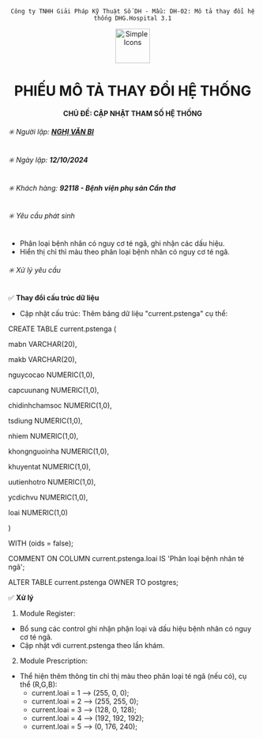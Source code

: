 

<div align="center">

`Công ty TNHH Giải Pháp Kỹ Thuật Số DH - Mẫu: DH-02: Mô tả thay đổi hệ thống DHG.Hospital 3.1`

</div>

<div align="center">
  <img src="https://raw.githubusercontent.com/dh-hos/dhg.hospitalprinter/main/Deploy_Tools/Logo.ico" alt="Simple Icons" width=70>
  <h1>PHIẾU MÔ TẢ THAY ĐỔI HỆ THỐNG</h1>  
</div>
<div align="center">

#### CHỦ ĐỀ: CẬP NHẬT THAM SỐ HỆ THỐNG

</div>

###### :eight_spoked_asterisk: Người lập: [**NGHỊ VĂN BI**](https://github.com/ongtrieuhau)

###### :eight_spoked_asterisk: Ngày lập: **12/10/2024**

###### :eight_spoked_asterisk: Khách hàng: **92118 - Bệnh viện phụ sản Cần thơ**

###### :eight_spoked_asterisk: Yêu cầu phát sinh

- Phân loại bệnh nhân có nguy cơ té ngã, ghi nhận các dấu hiệu.
- Hiển thị chỉ thỉ màu theo phân loại bệnh nhân có nguy cơ té ngã.

###### :eight_spoked_asterisk: Xử lý yêu cầu

:white_check_mark: **Thay đổi cấu trúc dữ liệu**

+ Cập nhật cấu trúc:
Thêm bảng dữ liệu "current.pstenga" cụ thể:

CREATE TABLE current.pstenga (

  mabn VARCHAR(20),
  
  makb VARCHAR(20),
  
  nguycocao NUMERIC(1,0),
  
  capcuunang NUMERIC(1,0),
  
  chidinhchamsoc NUMERIC(1,0),
  
  tsdiung NUMERIC(1,0),
  
  nhiem NUMERIC(1,0),
  
  khongnguoinha NUMERIC(1,0),
  
  khuyentat NUMERIC(1,0),
  
  uutienhotro NUMERIC(1,0),
  
  ycdichvu NUMERIC(1,0),
  
  loai NUMERIC(1,0)
  
) 

WITH (oids = false);


COMMENT ON COLUMN current.pstenga.loai
IS 'Phân loại bệnh nhân té ngã';

ALTER TABLE current.pstenga
  OWNER TO postgres;
  
:white_check_mark: **Xử lý**
1. Module Register:

- Bổ sung các control ghi nhận phận loại và dấu hiệu bệnh nhân có nguy cơ té ngã.
- Cập nhật với current.pstenga theo lần khám.
  
2. Module Prescription:

- Thể hiện thêm thông tin chỉ thị màu theo phân loại té ngã (nếu có), cụ thể (R,G,B):
  + current.loai = 1 -->  (255, 0, 0);
  + current.loai = 2 -->  (255, 255, 0);
  + current.loai = 3 -->  (128, 0, 128);
  + current.loai = 4 -->  (192, 192, 192);
  + current.loai = 5 -->  (0, 176, 240);

  
